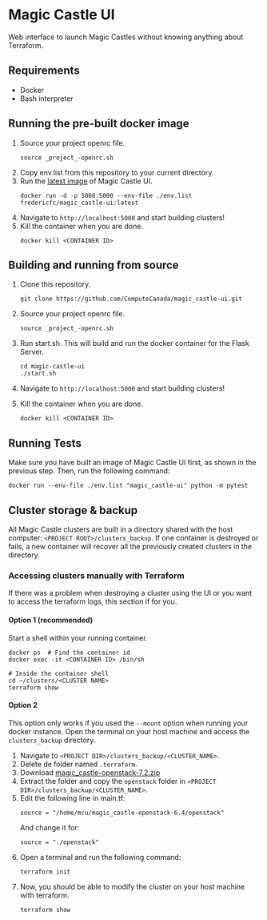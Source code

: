 # Magic Castle UI
Web interface to launch Magic Castles without knowing anything about Terraform.

## Requirements

- Docker
- Bash interpreter

## Running the pre-built docker image

1. Source your project openrc file.
    ```
    source _project_-openrc.sh
    ```
2. Copy env.list from this repository to your current directory.
3. Run the [latest image](https://hub.docker.com/repository/docker/fredericfc/magic_castle-ui) of Magic Castle UI.
   ```shell script   
   docker run -d -p 5000:5000 --env-file ./env.list fredericfc/magic_castle-ui:latest
   ```
4.  Navigate to `http://localhost:5000` and start building clusters!
5. Kill the container when you are done.
   ```
   docker kill <CONTAINER ID>
   ```

## Building and running from source

1. Clone this repository.
   ```
   git clone https://github.com/ComputeCanada/magic_castle-ui.git
   ```

2. Source your project openrc file.
    ```
    source _project_-openrc.sh
    ```
3. Run start.sh. This will build and run the docker container for the Flask Server.
   ```
   cd magic-castle-ui
   ./start.sh
   ```
   
4. Navigate to `http://localhost:5000` and start building clusters!

5. Kill the container when you are done.
   ```
   docker kill <CONTAINER ID>
   ```

## Running Tests
Make sure you have built an image of Magic Castle UI first, as shown in the previous step. Then, run the following command:
````shell script
docker run --env-file ./env.list "magic_castle-ui" python -m pytest
````

## Cluster storage & backup

All Magic Castle clusters are built in a directory shared with the
host computer: `<PROJECT ROOT>/clusters_backup`. If one container is destroyed or
fails, a new container will recover all the previously created clusters in the
directory.

### Accessing clusters manually with Terraform

If there was a problem when destroying a cluster using the UI or you want to access the terraform logs,
this section if for you.

#### Option 1 (recommended)
Start a shell within your running container.
```shell script
docker ps  # Find the container id
docker exec -it <CONTAINER ID> /bin/sh

# Inside the container shell
cd ~/clusters/<CLUSTER NAME>
terraform show
```

#### Option 2
This option only works if you used the `--mount` option when running your docker instance. Open the terminal on your host machine and access the `clusters_backup` directory.
1. Navigate to `<PROJECT DIR>/clusters_backup/<CLUSTER_NAME>`.
2. Delete de folder named `.terraform`.
3. Download [magic_castle-openstack-7.2.zip
](https://github.com/ComputeCanada/magic_castle/releases/download/7.2/magic_castle-openstack-7.2.zip)
4. Extract the folder and copy the `openstack` folder in `<PROJECT DIR>/clusters_backup/<CLUSTER_NAME>`.
5. Edit the following line in main.tf:
   ```
   source = "/home/mcu/magic_castle-openstack-6.4/openstack"
   ```
   And change it for:
   ```
   source = "./openstack"
   ```
6. Open a terminal and run the following command:
   ````
   terraform init
   ````
7. Now, you should be able to modify the cluster on your host machine with terraform.
   ```
   terraform show
   ```
